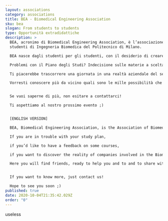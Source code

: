 ```yaml
---
layout: associations
category: associations
title: BEA - Biomedical Engineering Association
sku: bea
slogan: From students to students
type: Opportunità extradidattiche
description: >
  BEA, acronimo di Biomedical Engineering Association, è l’associazione degli
  studenti di Ingegneria Biomedica del Politecnico di Milano. 

  BEA nasce dagli studenti per gli studenti, con il desiderio di creare una rete di condivisione di esperienze, idee ed informazioni, accademiche e non. 

  Problemi con il Piano degli Studi? Indecisione sulle materie a scelta? 

  Ti piacerebbe trascorrere una giornata in una realtà aziendale del settore biomedicale?

  Vorresti conoscere più da vicino quali sono le mille possibilità che si aprono per uno studente di Biomedica al termine degli studi?


  Se vuoi saperne di più, non esitare a contattarci!

  Ti aspettiamo al nostro prossimo evento ;)


  [ENGLISH VERSION]

  BEA, Biomedical Engineering Association, is the Association of Biomedical Engineering students of Politecnico di Milano. Our goal is to create a strong network among students, giving them the opportunity to share information, ideas and their experiences. Just to give you a hint…

  If you are in trouble with your study plan,

  if you’d like to have a feedback on some courses,

  if you want to discover the reality of companies involved in the Biomedical field…

  Here you will find friends, ready to help you and to and to share with you their personal experiences! 


  If you want to know more, just contact us!

  Hope to see you soon ;)
published: true
date: 2020-10-04T21:35:42.029Z
order: "0"
---
```

useless